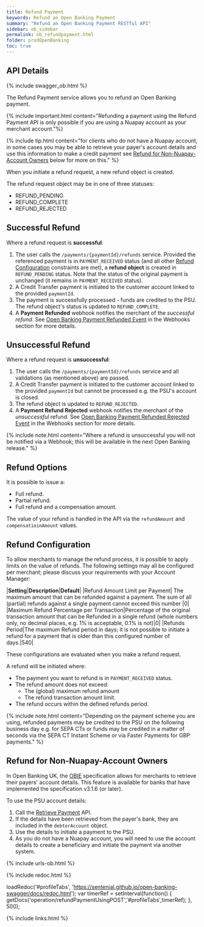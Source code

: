 ```yaml
---
title: Refund Payment
keywords: Refund an Open Banking Payment
summary: "Refund an Open Banking Payment RESTful API"
sidebar: ob_sidebar
permalink: ob_refundpayment.html
folder: prodOpenBanking
toc: true
---
```


## API Details

{% include swagger_ob.html %}

The Refund Payment service allows you to refund an Open Banking payment. 

{% include important.html content="Refunding a payment using the Refund Payment API is only possible if you are using a Nuapay account as your merchant account."%}

{% include tip.html content="for clients who do not have a Nuapay account, in some cases you may be able to retrieve your payer's account details and use this information to make a credit payment see [Refund for Non-Nuapay-Account Owners](#refund-for-non-nuapay-account-owners) below for more on this." %}

When you initiate a refund request, a new refund object is created. 

The refund request object may be in one of three statuses:

* REFUND_PENDING
* REFUND_COMPLETE
* REFUND_REJECTED

## Successful Refund
Where a refund request is **successful**:

1. The user calls the `/payments/{paymentId}/refunds` service. Provided the referenced payment is in `PAYMENT_RECEIVED` status (and all other [Refund Configuration](ob_refundpayment.html#refund-configuration) constraints are met), a **refund object** is created in `REFUND_PENDING` status. Note that the status of the original payment is unchanged (it remains in `PAYMENT_RECEIVED` status).
1. A Credit Transfer payment is initiated to the customer account linked to the provided `paymentId`.
1. The payment is successfully processed - funds are credited to the PSU. The refund object's status is updated to `REFUND_COMPLETE`.
1. A **Payment Refunded** webhook notifies the merchant of the _successful refund_. See <a href="ob_whrefundcomplete.html">Open Banking Payment Refunded Event</a> in the Webhooks section for more details.

## Unsuccessful Refund
Where a refund request is **unsuccessful**:

1. The user calls the `/payments/{paymentId}/refunds` service and all validations (as mentioned above) are passed.
1. A Credit Transfer payment is initiated to the customer account linked to the provided `paymentId` but cannot be processed e.g. the PSU's account is closed.
1. The refund object is updated to `REFUND_REJECTED`. 
1. A **Payment Refund Rejected** webhook notifies the merchant of the _unsuccessful_ refund. See <a href="ob_whrefundrejected.html">Open Banking Payment Refunded Rejected Event</a> in the Webhooks section for more details.

{% include note.html content="Where a refund is unsuccessful you will not be notified via a Webhook; this will be available in the next Open Banking release." %}

## Refund Options

It is possible to issue a:

* Full refund.
* Partial refund.
* Full refund and a compensation amount.

The value of your refund is handled in the API via the `refundAmount` and `compensatioinAmount` values.

## Refund Configuration

To allow merchants to manage the refund process, it is possible to apply limits on the value of refunds. 
The following settings may all be configured per merchant; please discuss your requirements with your Account Manager:

|**Setting**|**Description**|**Default**|
|Refund Amount Limit per Payment| The maximum amount that can be refunded against a payment. The sum of all (partial) refunds against a single payment cannot exceed this number |0|
|Maximum Refund Percentage per Transaction|Percentage of the original transaction amount that can be Refunded in a single refund (whole numbers only, no decimal places, e.g. 1% is acceptable, 0.1% is not)|0|
|Refunds Period|The maximum Refund period in days; it is not possible to initiate a refund for a payment that is older than this configured number of days.|540|

These configurations are evaluated when you make a refund request. 

A refund will be initiated where:

* The payment you want to refund is in `PAYMENT_RECEIVED` status.
* The refund amount does not exceed:
  * The (global) maximum refund amount
  * The refund transaction amount limit.
* The refund occurs within the defined refunds period.



{% include note.html content="Depending on the payment scheme you are using, refunded payments may be credited to the PSU on the following business day e.g. for SEPA CTs or funds may be credited in a matter of seconds via the SEPA CT Instant Scheme or via Faster Payments for GBP payments." %}


## Refund for Non-Nuapay-Account Owners

In Open Banking UK, the <a href="#" data-toggle="tooltip" data-original-title="{{site.data.glossary.obie}}">OBIE</a> specification allows for merchants to retrieve their payers' account details. This feature is available for banks that have implemented the specification v3.1.6 (or later).

To use the PSU account details:
1. Call the [Retrieve Payment](ob_retrievepayment.html) API.
1. If the details have been retrieved from the payer's bank, they are included in the `debtorAccount` object.
1. Use the details to initiate a payment to the PSU.
1. As you do not have a Nuapay account, you will need to use the account details to create a beneficiary and initiate the payment via another system.



{% include urls-ob.html %}

<ul id="profileTabs" class="nav nav-tabs">
    
   
</ul>
 
{% include redoc.html %}

loadRedoc('#profileTabs', 'https://sentenial.github.io/open-banking-swagger/docs/redoc.html');
var timerRef = setInterval(function() { getDocs('operation/refundPaymentUsingPOST','#profileTabs',timerRef); }, 500);


</script>


<div id="mydiv"></div>


</div>



</div>


{% include links.html %}
